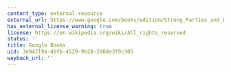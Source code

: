 ```yaml
---
content_type: external-resource
external_url: https://www.google.com/books/edition/Strong_Parties_and_Lame_Ducks/uG-RyaSauhYC?hl=en&gbpv=1
has_external_license_warning: true
license: https://en.wikipedia.org/wiki/All_rights_reserved
status: ''
title: Google Books
uid: 3e94219b-4bfb-4529-9b28-2d0de3f9c305
wayback_url: ''
---
```

